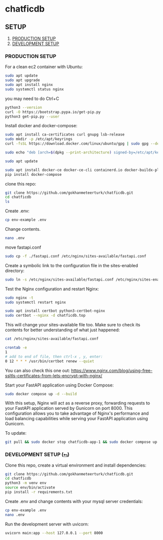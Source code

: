 # chatficdb


## SETUP

1. [PRODUCTION SETUP](#production-setup)
2. [DEVELOPMENT SETUP](#development-setup)

### PRODUCTION SETUP

For a clean ec2 container with Ubuntu:

```bash
sudo apt update
sudo apt upgrade
sudo apt install nginx
sudo systemctl status nginx
```

you may need to do Ctrl+C

```bash
python3 --version
curl -O https://bootstrap.pypa.io/get-pip.py
python3 get-pip.py --user
```

Install docker and docker-compose:

```bash
sudo apt install ca-certificates curl gnupg lsb-release
sudo mkdir -p /etc/apt/keyrings
curl -fsSL https://download.docker.com/linux/ubuntu/gpg | sudo gpg --dearmor -o /etc/apt/keyrings/docker.gpg

sudo echo "deb [arch=$(dpkg --print-architecture) signed-by=/etc/apt/keyrings/docker.gpg] https://download.docker.com/linux/ubuntu $(lsb_release -cs) stable" | sudo tee /etc/apt/sources.list.d/docker.list > /dev/null

sudo apt update

sudo apt install docker-ce docker-ce-cli containerd.io docker-buildx-plugin docker-compose-plugin
pip install docker-compose
```

clone this repo:

```bash
git clone https://github.com/gokhanmeteerturk/chatficdb.git
cd chatficdb
ls
```

Create .env:

```bash
cp env-example .env
```

Change contents.

```bash
nano .env
```

move fastapi.conf

```bash
sudo cp -f ./fastapi.conf /etc/nginx/sites-available/fastapi.conf
```

Create a symbolic link to the configuration file in the sites-enabled
directory:

```bash
sudo ln -s /etc/nginx/sites-available/fastapi.conf /etc/nginx/sites-enabled/
```

Test the Nginx configuration and restart Nginx:

```bash
sudo nginx -t
sudo systemctl restart nginx
```

```bash
sudo apt install certbot python3-certbot-nginx
sudo certbot --nginx -d chatficdb.top
```

This will change your sites-available file too. Make sure to check its contents
for better understanding of what just happened:

```bash
cat /etc/nginx/sites-available/fastapi.conf
```

```bash
crontab -e
1
# add to end of file, then ctrl-x , y, enter:
0 12 * * * /usr/bin/certbot renew --quiet
```

You can also check this one out:
https://www.nginx.com/blog/using-free-ssltls-certificates-from-lets-encrypt-with-nginx/

Start your FastAPI application using Docker Compose:

```bash
sudo docker compose up -d --build
```

With this setup, Nginx will act as a reverse proxy, forwarding requests to your
FastAPI application served by Gunicorn on port 8000. This configuration allows
you to take advantage of Nginx's performance and load balancing capabilities
while serving your FastAPI application using Gunicorn.

To update:

```bash
git pull && sudo docker stop chatficdb-app-1 && sudo docker compose up -d --build
```

### DEVELOPMENT SETUP ([⮢](#setup))
Clone this repo, create a virtual environment and install dependencies:
```bash
git clone https://github.com/gokhanmeteerturk/chatficdb.git
cd chatficdb
python3 -m venv env
source env/bin/activate
pip install -r requirements.txt
```

Create .env and change contents with your mysql server credentials:

```bash
cp env-example .env
nano .env
```
Run the development server with uvicorn:
```bash
uvicorn main:app --host 127.0.0.1 --port 8000
```
